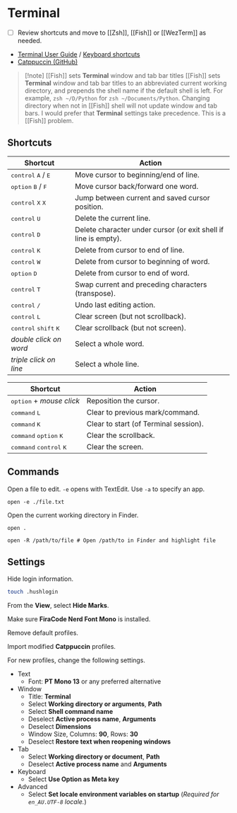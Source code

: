# Terminal

- [ ] Review shortcuts and move to [[Zsh]], [[Fish]] or [[WezTerm]] as needed.

- [Terminal User Guide](https://support.apple.com/en-au/guide/terminal/welcome/mac) / [Keyboard shortcuts](https://support.apple.com/en-au/guide/terminal/trmlshtcts/mac)
- [Catppuccin (GitHub)](https://github.com/catppuccin/Terminal.app)

> [!note] [[Fish]] sets **Terminal** window and tab bar titles
> [[Fish]] sets **Terminal** window and tab bar titles to an abbreviated current working directory, and prepends the shell name if the default shell is left. For example, `zsh ~/D/Python` for `zsh ~/Documents/Python`. Changing directory when not in [[Fish]] shell will not update window and tab bars. I would prefer that **Terminal** settings take precedence. This is a [[Fish]] problem.

## Shortcuts

| Shortcut                                         | Action                                                          |
| ------------------------------------------------ | --------------------------------------------------------------- |
| <kbd>control</kbd> <kbd>A</kbd> / <kbd>E</kbd>   | Move cursor to beginning/end of line.                           |
| <kbd>option</kbd> <kbd>B</kbd> / <kbd>F</kbd>    | Move cursor back/forward one word.                              |
| <kbd>control</kbd> <kbd>X</kbd> <kbd>X</kbd>     | Jump between current and saved cursor position.                 |
| <kbd>control</kbd> <kbd>U</kbd>                  | Delete the current line.                                        |
| <kbd>control</kbd> <kbd>D</kbd>                  | Delete character under cursor (or exit shell if line is empty). |
| <kbd>control</kbd> <kbd>K</kbd>                  | Delete from cursor to end of line.                              |
| <kbd>control</kbd> <kbd>W</kbd>                  | Delete from cursor to beginning of word.                        |
| <kbd>option</kbd> <kbd>D</kbd>                   | Delete from cursor to end of word.                              |
| <kbd>control</kbd> <kbd>T</kbd>                  | Swap current and preceding characters (transpose).              |
| <kbd>control</kbd> <kbd>/</kbd>                  | Undo last editing action.                                       |
| <kbd>control</kbd> <kbd>L</kbd>                  | Clear screen (but not scrollback).                              |
| <kbd>control</kbd> <kbd>shift</kbd> <kbd>K</kbd> | Clear scrollback (but not screen).                              |
| *double click on word*                           | Select a whole word.                                            |
| *triple click on line*                           | Select a whole line.                                            |

| Shortcut                                           | Action                                |
| -------------------------------------------------- | ------------------------------------- |
| <kbd>option</kbd> + *mouse click*                  | Reposition the cursor.                |
| <kbd>command</kbd> <kbd>L</kbd>                    | Clear to previous mark/command.       |
| <kbd>command</kbd> <kbd>K</kbd>                    | Clear to start (of Terminal session). |
| <kbd>command</kbd> <kbd>option</kbd> <kbd>K</kbd>  | Clear the scrollback.                 |
| <kbd>command</kbd> <kbd>control</kbd> <kbd>K</kbd> | Clear the screen.                     |

## Commands

Open a file to edit. `-e` opens with TextEdit. Use `-a` to specify an app.

```shell
open -e ./file.txt
```

Open the current working directory in Finder.

```shell
open .
```

```shell
open -R /path/to/file # Open /path/to in Finder and highlight file
```
## Settings

Hide login information.

```zsh
touch .hushlogin
```

From the **View**, select **Hide Marks**.

Make sure **FiraCode Nerd Font Mono** is installed.

Remove default profiles.

Import modified **Catppuccin** profiles.

For new profiles, change the following settings.

- Text
	- Font: **PT Mono 13** or any preferred alternative
- Window
	- Title: **Terminal**
	- Select **Working directory or arguments**, **Path**
	- Select **Shell command name**
	- Deselect **Active process name**, **Arguments** 
	- Deselect **Dimensions**
	- Window Size, Columns: **90**, Rows: **30**
	- Deselect **Restore text when reopening windows**
- Tab
	- Select **Working directory or document**, **Path**
	- Deselect **Active process name** and **Arguments**
- Keyboard
	- Select **Use Option as Meta key**
- Advanced
	- Select **Set locale environment variables on startup** (*Required for `en_AU.UTF-8` locale.*)
